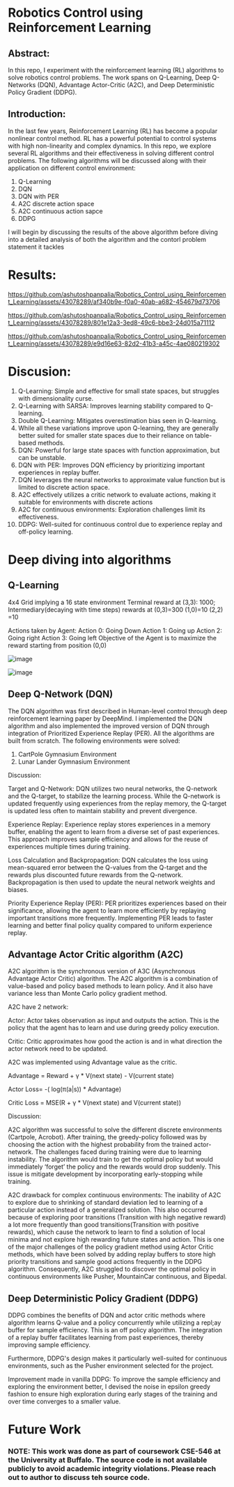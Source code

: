# Robotics Control using Reinforcement Learning
## Abstract:
In this repo, I experiment with the reinforcement learning (RL) algorithms to solve robotics control problems. The work spans on Q-Learning, Deep Q-Networks (DQN), Advantage Actor-Critic (A2C), and Deep Deterministic Policy Gradient (DDPG).

## Introduction:
In the last few years, Reinforcement Learning (RL) has become a popular nonlinear control method. RL has a powerful potential to control systems with high non-linearity and complex dynamics. In this repo, we explore several RL algorithms and their effectiveness in solving different control problems. The following algorithms will be discussed along with their application on different control environment:

1. Q-Learning
2. DQN
3. DQN with PER
4. A2C discrete action space
5. A2C continuous action sapce
6. DDPG

I will begin by discussing the results of the above algorithm before diving into a detailed analysis of both the algorithm and the contorl problem statement it tackles
# Results:

https://github.com/ashutoshpanpalia/Robotics_Control_using_Reinforcement_Learning/assets/43078289/af340b9e-f0a0-40ab-a682-454679d73706

https://github.com/ashutoshpanpalia/Robotics_Control_using_Reinforcement_Learning/assets/43078289/801e12a3-3ed8-49c6-bbe3-24d015a71112


https://github.com/ashutoshpanpalia/Robotics_Control_using_Reinforcement_Learning/assets/43078289/e9d16e63-82d2-41b3-a45c-4ae080219302



# Discusion:
1. Q-Learning: Simple and effective for small state spaces, but struggles with dimensionality curse.
2. Q-Learning with SARSA: Improves learning stability compared to Q-learning.
3. Double Q-Learning: Mitigates overestimation bias seen in Q-learning.
4. While all these variations improve upon Q-learning, they are generally better suited for smaller state spaces due to their reliance on table-based methods.
5. DQN: Powerful for large state spaces with function approximation, but can be unstable.
6. DQN with PER: Improves DQN efficiency by prioritizing important experiences in replay buffer.
7. DQN leverages the neural networks to approximate value function but is limited to discrete action space.
6. A2C effectively utilizes a critic network to evaluate actions, making it suitable for environments with discrete actions
7. A2C for continuous environments: Exploration challenges limit its effectiveness.
8. DDPG: Well-suited for continuous control due to experience replay and off-policy learning.

# Deep diving into algorithms
## Q-Learning
4x4 Grid implying a 16 state environment
Terminal reward at (3,3): 1000; 
Intermediary(decaying with time steps) rewards at
(0,3)=300
(1,0)=10
(2,2) =10

Actions taken by Agent:
Action 0: Going Down
Action 1: Going up
Action 2: Going right
Action 3: Going left
Objective of the Agent is to maximize the reward starting from position (0,0)

![image](https://github.com/ashutoshpanpalia/Robotics_Control_using_Reinforcement_Learning/assets/43078289/1d343d7a-8f83-46b1-85ea-5ea9bbe3d566)

![image](https://github.com/ashutoshpanpalia/Robotics_Control_using_Reinforcement_Learning/assets/43078289/ef129ff0-c01b-4ec6-8799-ac745dab3765)



## Deep Q-Network (DQN)
The DQN algorithm was first described in Human-level control through deep reinforcement learning paper by DeepMind. I implemented the DQN algorithm and also implemented the improved version of DQN through integration of Prioritized Experience Replay (PER). All the algorithms are built from scratch. The following environments were solved:
1. CartPole Gymnasium Environment
2. Lunar Lander Gymnasium Environment

Discussion:

Target and Q-Network: DQN utilizes two neural networks, the Q-network and the Q-target, to stabilize the learning process. While the Q-network is updated frequently using experiences from the replay memory, the Q-target is updated less often to maintain stability and prevent divergence.

Experience Replay: Experience replay stores experiences in a memory buffer, enabling the agent to learn from a diverse set of past experiences. This approach improves sample efficiency and allows for the reuse of experiences multiple times during training.

Loss Calculation and Backpropagation: DQN calculates the loss using mean-squared error between the Q-values from the Q-target and the rewards plus discounted future rewards from the Q-network. Backpropagation is then used to update the neural network weights and biases.

Priority Experience Replay (PER): PER prioritizes experiences based on their significance, allowing the agent to learn more efficiently by replaying important transitions more frequently. Implementing PER leads to faster learning and better final policy quality compared to uniform experience replay.

## Advantage Actor Critic algorithm (A2C)
A2C algorithm is the synchronous version of A3C (Asynchronous Advantage Actor Critic) algorithm. The A2C algorithm is a combination of value-based and policy based methods to learn policy. And it also have variance less than Monte Carlo policy gradient method.

A2C have 2 network:

Actor: Actor takes observation as input and outputs the action. This is the policy that the agent
has to learn and use during greedy policy execution.

Critic: Critic approximates how good the action is and in what direction the actor network need
to be updated.

A2C was implemented using Advantage value as the critic.

Advantage = Reward + γ * V(next state) - V(current state)

Actor Loss= -( log(π(a|s)) * Advantage)

Critic Loss = MSE(R + γ * V(next state) and V(current state))

Discussion:

A2C algorithm was successful to solve the different discrete environments (Cartpole, Acrobot). After training, the greedy-policy followed was by choosing the action with the highest probability from the trained actor-network. The challenges faced during training were due to learning instability. The algorithm would train to get the optimal policy but would immediately ‘forget’ the policy and the rewards would drop suddenly. This issue is mitigate development by incorporating early-stopping while training.

A2C drawback for complex continuous environments: The inability of A2C to explore due to shrinking of standard deviation led to learning of a particular action instead of a generalized solution. This also occurred because of exploring poor
transitions (Transition with high negative reward) a lot more frequently than good transitions(Transition with positive rewards), which cause the network to learn to find a solution
of local minima and not explore high rewarding future states and action. This is one of the major challenges of the policy gradient method using Actor Critic methods, which have been solved by
adding replay buffers to store high priority transitions and sample good actions frequently in the DDPG algorithm. Consequently, A2C struggled to discover the optimal policy in continuous
environments like Pusher, MountainCar continuous, and Bipedal.

## Deep Deterministic Policy Gradient (DDPG)

DDPG combines the benefits of DQN and actor critic methods where algorithm learns Q-value and a policy concurrently while utilizing a repl;ay buffer for sample efficiency. This is an off policy algorithm. The integration of a replay buffer facilitates learning from past experiences, thereby improving sample efficiency. 

Furthermore, DDPG's design makes it particularly well-suited for continuous environments, such as the Pusher environment selected for the project.

Improvement made in vanilla DDPG:
To improve the sample efficiency and exploring the environment better, I devised the noise in epsilon greedy fashion to ensure high exploration during early stages of the training and over time converges to a smaller value.

# Future Work






### NOTE: This work was done as part of coursework CSE-546 at the University at Buffalo. The source code is not available publicly to avoid academic integrity violations. Please reach out to author to discuss teh source code.
